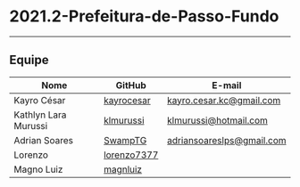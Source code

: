 # 2021.2-Prefeitura-de-Passo-Fundo


---
## Equipe 

| Nome            | GitHub      | E-mail       | 
|-----------------|-------------|-------------|
| Kayro César | [kayrocesar](https://github.com/kayrocesar) | kayro.cesar.kc@gmail.com |
| Kathlyn Lara Murussi | [klmurussi](https://github.com/klmurussi) | klmurussi@hotmail.com | 
| Adrian Soares  | [SwampTG](https://github.com/SwampTG) | adriansoareslps@gmail.com |
| Lorenzo   | [lorenzo7377](https://github.com/lorenzo7377) |  | 
| Magno Luiz   | [magnluiz](https://github.com/magnluiz) |  | 
